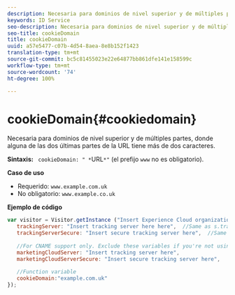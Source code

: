 ```yaml
---
description: Necesaria para dominios de nivel superior y de múltiples partes, donde alguna de las dos últimas partes de la URL tiene más de dos caracteres.
keywords: ID Service
seo-description: Necesaria para dominios de nivel superior y de múltiples partes, donde alguna de las dos últimas partes de la URL tiene más de dos caracteres.
seo-title: cookieDomain
title: cookieDomain
uuid: a57e5477-c07b-4d54-8aea-8e8b152f1423
translation-type: tm+mt
source-git-commit: bc5c81455023e22e64877bb861dfe141e158599c
workflow-type: tm+mt
source-wordcount: '74'
ht-degree: 100%

---
```



# cookieDomain{#cookiedomain}

Necesaria para dominios de nivel superior y de múltiples partes, donde alguna de las dos últimas partes de la URL tiene más de dos caracteres.

**Sintaxis:** ` cookieDomain: " *`URL`*"` (el prefijo `www` no es obligatorio).

**Caso de uso**

* Requerido: `www.example.com.uk`
* No obligatorio: `www.example.co.uk`

**Ejemplo de código**

```js
var visitor = Visitor.getInstance ("Insert Experience Cloud organization ID here",{ 
   trackingServer: "Insert tracking server here here",  //Same as s.trackingServer 
   trackingServerSecure: "Insert secure tracking server here",  //Same as s.trackingServerSecure 
 
   //For CNAME support only. Exclude these variables if you're not using CNAME 
   marketingCloudServer: "Insert tracking server here", 
   marketingCloudServerSecure: "Insert secure tracking server here", 
 
   //Function variable 
   cookieDomain:"example.com.uk" 
});
```

